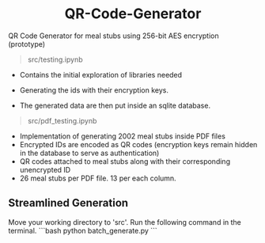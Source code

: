 <h1 align="center">QR-Code-Generator</h1>

QR Code Generator for meal stubs using 256-bit AES encryption (prototype)

> src/testing.ipynb

- Contains the initial exploration of libraries needed 

- Generating the ids with their encryption keys. 

- The generated data are then put inside an sqlite database.

> src/pdf_testing.ipynb

- Implementation of generating 2002 meal stubs inside PDF files
- Encrypted IDs are encoded as QR codes (encryption keys remain hidden in the database to serve as authentication)
- QR codes attached to meal stubs along with their corresponding unencrypted ID
- 26 meal stubs per PDF file. 13 per each column.

<h2>Streamlined Generation</h2>
Move your working directory to 'src'. Run the following command in the terminal.
```bash
python batch_generate.py
```
